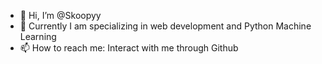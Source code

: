 - 👋 Hi, I’m @Skoopyy
- 👀 Currently I am specializing in web development and Python Machine Learning
- 📫 How to reach me: Interact with me through Github
